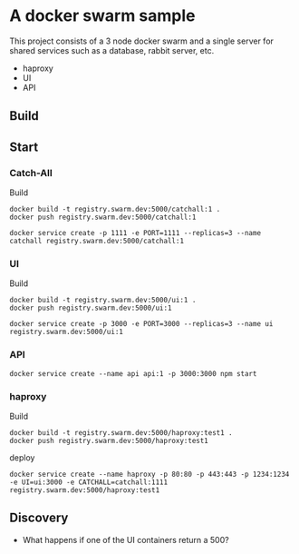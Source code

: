 # A docker swarm sample

This project consists of a 3 node docker swarm and a single server for shared services such as a database, rabbit server, etc.

* haproxy
* UI
* API

## Build

## Start

### Catch-All
Build
```
docker build -t registry.swarm.dev:5000/catchall:1 .
docker push registry.swarm.dev:5000/catchall:1
```

```
docker service create -p 1111 -e PORT=1111 --replicas=3 --name catchall registry.swarm.dev:5000/catchall:1
```

### UI

Build
```
docker build -t registry.swarm.dev:5000/ui:1 .
docker push registry.swarm.dev:5000/ui:1
```

```
docker service create -p 3000 -e PORT=3000 --replicas=3 --name ui registry.swarm.dev:5000/ui:1

```

### API

```
docker service create --name api api:1 -p 3000:3000 npm start

```
### haproxy

Build
```
docker build -t registry.swarm.dev:5000/haproxy:test1 .
docker push registry.swarm.dev:5000/haproxy:test1
```

deploy
```
docker service create --name haproxy -p 80:80 -p 443:443 -p 1234:1234 -e UI=ui:3000 -e CATCHALL=catchall:1111 registry.swarm.dev:5000/haproxy:test1
```

## Discovery
* What happens if one of the UI containers return a 500?
